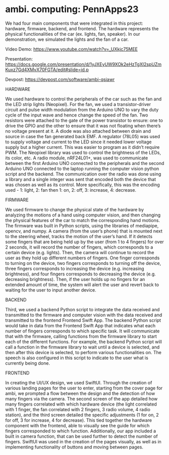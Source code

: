 # ambi. computing: PennApps23

We had four main components that were integrated in this project: hardware, firmware, backend, and frontend. The hardware represents the physical functionalities of the car (ex. lights, fan, speaker). In our demonstration, we simulated the lights and the fan of a car. 

Video Demo: https://www.youtube.com/watch?v=_UXkjc75MEE

Presentation: https://docs.google.com/presentation/d/1yJXEyUW9XOk2eHzTgXI2spUZmKuxz7Gd4XMvX70FGTA/edit#slide=id.p

Devpost: https://devpost.com/software/ambi-qsiawr

HARDWARE

We used hardware to control the peripherals of the car such as the fan and the LED strip lights (Neopixel). For the fan, we used a transistor-driver circuit and pulse width modulation from the Arduino UNO to vary the duty cycle of the input wave and hence change the speed of the fan. Two resistors were attached to the gate of the power transistor to ensure: one to drive the GPIO and the other to ensure that it was not floating when there’s no voltage present at it. A diode was also attached between drain and source in case the fan generated back EMF. A regulator (78L05) was used to supply voltage and current to the LED since it needed lower voltage supply but a higher current. This was easier to program as it didn’t require PWM. The Neopixel library was used to control the brightness of the LEDs, its color, etc. A radio module, nRF24L01+, was used to communicate between the first Arduino UNO connected to the peripherals and the second Arduino UNO connected to the laptop running the computer vision python script and the backend. The communication over the radio was done using a library and a single integer was sent that encoded both the device that was chosen as well as its control. More specifically, this was the encoding used - 1: light, 2: fan then 1: on, 2: off, 3: increase, 4: decrease.

FIRMWARE

We used firmware to change the physical state of the hardware by analyzing the motions of a hand using computer vision, and then changing the physical features of the car to match the corresponding hand motions. The firmware was built in Python scripts, using the libraries of mediapipe, opencv, and numpy. A camera (from the user’s phone) that is mounted next to the steering wheel, tracks the motion of the user’s hand. If it detects some fingers that are being held up by the user (from 1 to 4 fingers) for over 2 seconds, it will record the number of fingers, which corresponds to a certain device (e.g. lights). Then, the camera will continue to record the user as they hold up different numbers of fingers. One finger corresponds to turning on the device, two fingers corresponds to turning off the device, three fingers corresponds to increasing the device (e.g. increasing brightness), and four fingers corresponds to decreasing the device (e.g. decreasing brightness). Then, if the user holds up no fingers for an extended amount of time, the system will alert the user and revert back to waiting for the user to input another device. 

BACKEND

Third, we used a backend Python script to integrate the data received and transmitted to the firmware and computer vision with the data received and transmitted to the frontend Frontend Swift App. The backend Python script would take in data from the Frontend Swift App that indicates what each number of fingers corresponds to which specific task. It will communicate that with the firmware, calling functions from the firmware library to start each of the different functions. For example, the backend Python script will call a function in the firmware library to wait until a device is selected, and then after this device is selected, to perform various functionalities on. The speech is also configured in this script to indicate to the user what is currently being done. 

FRONTEND

In creating the UI/UX design, we used SwiftUI. Through the creation of various landing pages for the user to enter, starting from the cover page for ambi, we prompted a flow between the design and the detection of how many fingers via the camera. The second screen of the app detailed how many fingers correlated with which hardware device (the light correlated with 1 finger, the fan correlated with 2 fingers, 3 radio volume, 4 radio station), and the third screen detailed the specific adjustments (1 for on, 2 for off, 3 for increase, 4 for decrease). This tied together the hardware component with the frontend, able to visually see the guide for which fingers corresponded to which function. Additionally, our app included a built in camera function, that can be used further to detect the number of fingers. SwiftUI was used in the creation of the pages visually, as well as in implementing functionality of buttons and moving between pages.
